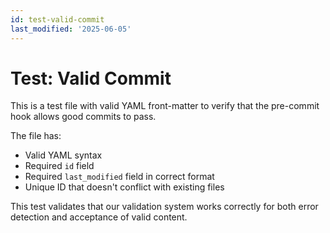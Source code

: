 ```yaml
---
id: test-valid-commit
last_modified: '2025-06-05'
---
```


# Test: Valid Commit

This is a test file with valid YAML front-matter to verify that the pre-commit hook allows good commits to pass.

The file has:
- Valid YAML syntax
- Required `id` field
- Required `last_modified` field in correct format
- Unique ID that doesn't conflict with existing files

This test validates that our validation system works correctly for both error detection and acceptance of valid content.
